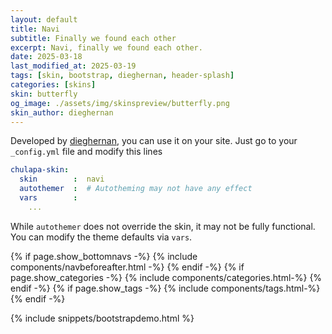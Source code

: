 ```yaml
---
layout: default
title: Navi
subtitle: Finally we found each other
excerpt: Navi, finally we found each other.
date: 2025-03-18
last_modified_at: 2025-03-19
tags: [skin, bootstrap, dieghernan, header-splash]
categories: [skins]
skin: butterfly
og_image: ./assets/img/skinspreview/butterfly.png
skin_author: dieghernan
---
```



Developed by [dieghernan](https://github.com/dieghernan/), you can use it on your site. Just go to your `_config.yml` file and modify this lines

```yaml
chulapa-skin: 
  skin        :  navi
  autothemer  :  # Autotheming may not have any effect
  vars        :    
    ...
```


While `autothemer` does not override the skin, it may not be fully functional. You can modify the theme defaults via `vars`.




{% if page.show_bottomnavs -%}
{% include components/navbeforeafter.html -%}
{% endif -%}
{% if page.show_categories -%}
{% include components/categories.html-%}
{% endif -%}
{% if page.show_tags -%}
{% include components/tags.html-%}
{% endif -%}


{% include snippets/bootstrapdemo.html  %}
